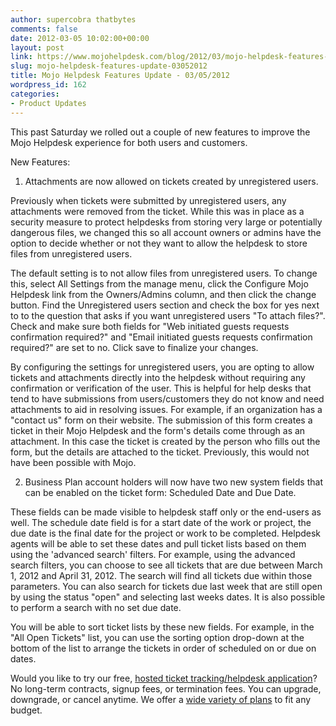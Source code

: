 ```yaml
---
author: supercobra thatbytes
comments: false
date: 2012-03-05 10:02:00+00:00
layout: post
link: https://www.mojohelpdesk.com/blog/2012/03/mojo-helpdesk-features-update-03052012/
slug: mojo-helpdesk-features-update-03052012
title: Mojo Helpdesk Features Update - 03/05/2012
wordpress_id: 162
categories:
- Product Updates
---
```


This past Saturday we rolled out a couple of new features to improve the Mojo Helpdesk experience for both users and customers.

New Features:
1. Attachments are now allowed on tickets created by unregistered users.

Previously when tickets were submitted by unregistered users, any attachments were removed from the ticket. While this was in place as a security measure to protect helpdesks from storing very large or potentially dangerous files, we changed this so all account owners or admins have the option to decide whether or not they want to allow the helpdesk to store files from unregistered users.

The default setting is to not allow files from unregistered users. To change this, select All Settings from the manage menu, click the Configure Mojo Helpdesk link from the Owners/Admins column, and then click the change button. Find the Unregistered users section and check the box for yes next to to the question that asks if you want unregistered users "To attach files?". Check and make sure both fields for "Web initiated guests requests confirmation required?" and "Email initiated guests requests confirmation required?" are set to no. Click save to finalize your changes.

By configuring the settings for unregistered users, you are opting to allow tickets and attachments directly into the helpdesk without requiring any confirmation or verification of the user. This is helpful for help desks that tend to have submissions from users/customers they do not know and need attachments to aid in resolving issues. For example, if an organization has a "contact us" form on their website. The submission of this form creates a ticket in their Mojo Helpdesk and the form's details come through as an attachment. In this case the ticket is created by the person who fills out the form, but the details are attached to the ticket. Previously, this would not have been possible with Mojo.

2. Business Plan account holders will now have two new system fields that can be enabled on the ticket form: Scheduled Date and Due Date.



These fields can be made visible to helpdesk staff only or the end-users as well. The schedule date field is for a start date of the work or project, the due date is the final date for the project or work to be completed. Helpdesk agents will be able to set these dates and pull ticket lists based on them using the 'advanced search' filters. For example, using the advanced search filters, you can choose to see all tickets that are due between March 1, 2012 and April 31, 2012. The search will find all tickets due within those parameters. You can also search for tickets due last week that are still open by using the status "open" and selecting last weeks dates. It is also possible to perform a search with no set due date.

You will be able to sort ticket lists by these new fields. For example, in the "All Open Tickets" list, you can use the sorting option drop-down at the bottom of the list to arrange the tickets in order of scheduled on or due on dates.





Would you like to try our free, [ hosted ticket tracking/helpdesk application](http://www.mojohelpdesk.com/)? No long-term contracts, signup fees, or termination fees. You can upgrade, downgrade, or cancel anytime. We offer a [wide variety of plans](http://signup.mojohelpdesk.com/signup) to fit any budget.



